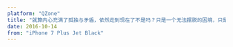 ```yaml
---
platform: "QZone"
title: "就算内心充满了孤独与矛盾，依然走到现在了不是吗？只是一个无法摆脱的困境，只是，Leider bist du nicht."
date: 2016-10-14
from: "iPhone 7 Plus Jet Black"
---
```

